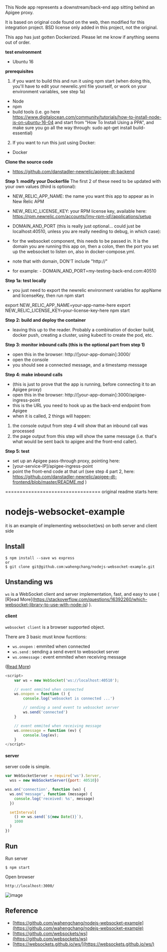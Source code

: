 This Node app represents a downstream/back-end app sitting behind an Apigee proxy.

It is based on original code found on the web, then modified for this integration project. BSD license only added in this project, not the original.

This app has just gotten Dockerized. Please let me know if anything seems out of order.


**test environment**
- Ubuntu 16


**prerequisites**

1) if you want to build this and run it using npm start (when doing this, you'll have to edit your newrelic.yml file yourself, or work on your environment variables, see step 1a)
- Node
- npm
- build tools (i.e. go here https://www.digitalocean.com/community/tutorials/how-to-install-node-js-on-ubuntu-16-04 and start from "How To Install Using a PPA", and make sure you go all the way through: sudo apt-get install build-essential)

2) If you want to run this just using Docker:
- Docker


**Clone the source code**
- https://github.com/danstadler-newrelic/apigee-dt-backend


**Step 1: modify your Dockerfile**
The first 2 of these need to be updated with your own values (third is optional):

- NEW_RELIC_APP_NAME: the name you want this app to appear as in New Relic APM

- NEW_RELIC_LICENSE_KEY: your RPM license key, available here: https://rpm.newrelic.com/accounts/[my-rpm-id]/applications/setup

- DOMAIN_AND_PORT (this is really just optional... could just be localhost:40510, unless you are really needing to debug, in which case):
- for the websocket component, this needs to be passed in. It is the domain you are running this app on, then a colon, then the port you set up the websocket to listen on, also in docker-compose.yml.
- note that with domain, DON'T include "http://"
- for example: 
      - DOMAIN_AND_PORT=my-testing-back-end.com:40510

**Step 1a: test locally**
- you just need to export the newrelic environment variables for appName and licenseKey, then run npm start

export NEW_RELIC_APP_NAME=your-app-name-here
export NEW_RELIC_LICENSE_KEY=your-license-key-here
npm start


**Step 2: build and deploy the container**
- leaving this up to the reader. Probably a combination of docker build, docker push, creating a cluster, using kubectl to create the pod, etc.

**Step 3: monitor inbound calls (this is the optional part from step 1)**
- open this in the browser: http://[your-app-domain]:3000/
- open the console
- you should see a connected message, and a timestamp message


**Step 4: make inbound calls**
- (this is just to prove that the app is running, before connecting it to an Apigee proxy)
- open this in the browser: http://[your-app-domain]:3000/apigee-ingress-point
- this is the URL you need to hook up as the back-end endpoint from Apigee
- when it is called, 2 things will happen:
1) the console output from step 4 will show that an inbound call was processed
2) the page output from this step will show the same message (i.e. that's what would be sent back to apigee and the front-end caller).


**Step 5: test**
- set up an Apigee pass-through proxy, pointing here:
- [your-service-IP]/apigee-ingress-point
- point the front-end code at that url (see step 4 part 2, here: https://github.com/danstadler-newrelic/apigee-dt-frontend/blob/master/README.md )






=================================
original readme starts here:

# nodejs-websocket-example
it is an example of implementing websocket(ws) on both server and client side

## Install
```
$ npm install --save ws express
or 
$ git clone git@github.com:wahengchang/nodejs-websocket-example.git
```

## Unstanding ws
 `ws` is a WebSocket client and server implementation, fast, and easy to use ( [R]ead More](https://stackoverflow.com/questions/16392260/which-websocket-library-to-use-with-node-js) ).

#### client
`websocket client` is a browser supported object.

There are 3 basic must know fucntions:
 - `ws.onopen` : emmited when connected
 - `ws.send` : sending a send event to websocket server
 - `ws.onmessage` : event emmited when receiving message 

([Read More](https://developer.mozilla.org/en-US/docs/Web/API/WebSockets_API/Writing_WebSocket_client_applications))

```js
<script>
    var ws = new WebSocket('ws://localhost:40510');

    // event emmited when connected
    ws.onopen = function () {
        console.log('websocket is connected ...')

        // sending a send event to websocket server
        ws.send('connected')
    }

    // event emmited when receiving message 
    ws.onmessage = function (ev) {
        console.log(ev);
    }
</script>
```



#### server
server code is simple.

```js
var WebSocketServer = require('ws').Server,
  wss = new WebSocketServer({port: 40510})

wss.on('connection', function (ws) {
  ws.on('message', function (message) {
    console.log('received: %s', message)
  })

  setInterval(
    () => ws.send(`${new Date()}`),
    1000
  )
})

```

## Run

Run server
```
$ npm start
``` 

Open browser
```
http://localhost:3000/
```

![image](https://user-images.githubusercontent.com/5538753/32210952-8d294d32-bdcd-11e7-9d14-b924fe52aacb.png)


## Reference
 - [https://github.com/wahengchang/nodejs-websocket-example](https://github.com/wahengchang/nodejs-websocket-example)
 - [https://github.com/websockets/ws](https://github.com/websockets/ws)
 - [https://websockets.github.io/ws/](https://websockets.github.io/ws/)
